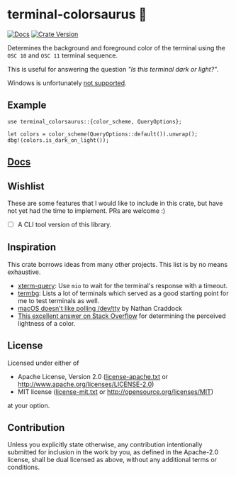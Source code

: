 # terminal-colorsaurus 🦕

[![Docs](https://img.shields.io/docsrs/terminal-colorsaurus/latest)](https://docs.rs/terminal-colorsaurus)
[![Crate Version](https://img.shields.io/crates/v/terminal-colorsaurus)](https://crates.io/crates/terminal-colorsaurus)


Determines the background and foreground color of the terminal
using the `OSC 10` and `OSC 11` terminal sequence.

This is useful for answering the question *"Is this terminal dark or light?"*.

Windows is unfortunately [not supported](./doc/windows.md).

## Example
```rust,no_run
use terminal_colorsaurus::{color_scheme, QueryOptions};

let colors = color_scheme(QueryOptions::default()).unwrap();
dbg!(colors.is_dark_on_light());
```

## [Docs](https://docs.rs/terminal-colorsaurus)

## Wishlist
These are some features that I would like to include in this crate,
but have not yet had the time to implement. PRs are welcome :)

* [ ] A CLI tool version of this library.

## Inspiration
This crate borrows ideas from many other projects. This list is by no means exhaustive.

* [xterm-query]: Use `mio` to wait for the terminal's response with a timeout.
* [termbg]: Lists a lot of terminals which served as a good starting point for me to test terminals as well.
* [macOS doesn't like polling /dev/tty][macos-dev-tty] by Nathan Craddock
* [This excellent answer on Stack Overflow][perceived-lightness] for determining the perceived lightness of a color. 

## License
Licensed under either of

* Apache License, Version 2.0
  ([license-apache.txt](license-apache.txt) or <http://www.apache.org/licenses/LICENSE-2.0>)
* MIT license
  ([license-mit.txt](license-mit.txt) or <http://opensource.org/licenses/MIT>)

at your option.

## Contribution
Unless you explicitly state otherwise, any contribution intentionally submitted
for inclusion in the work by you, as defined in the Apache-2.0 license, shall be
dual licensed as above, without any additional terms or conditions.

[xterm-query]: https://github.com/Canop/xterm-query
[termbg]: https://github.com/dalance/termbg
[macos-dev-tty]: https://nathancraddock.com/blog/macos-dev-tty-polling/
[perceived-lightness]: https://stackoverflow.com/a/56678483
